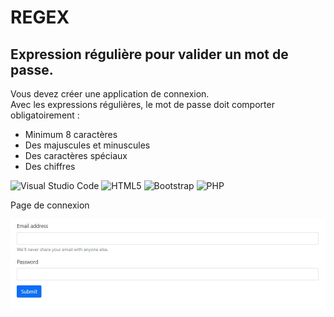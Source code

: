 # REGEX  
## Expression régulière pour valider un mot de passe.
Vous devez créer une application de connexion.  
Avec les expressions régulières, le mot de passe doit comporter obligatoirement :

* Minimum 8 caractères
* Des majuscules et minuscules
* Des caractères spéciaux
* Des chiffres  

![Visual Studio Code](https://img.shields.io/badge/Visual%20Studio%20Code-0078d7.svg?style=for-the-badge&logo=visual-studio-code&logoColor=white) ![HTML5](https://img.shields.io/badge/html5-%23E34F26.svg?style=for-the-badge&logo=html5&logoColor=white)  ![Bootstrap](https://img.shields.io/badge/bootstrap-%23563D7C.svg?style=for-the-badge&logo=bootstrap&logoColor=white) ![PHP](https://img.shields.io/badge/php-%23777BB4.svg?style=for-the-badge&logo=php&logoColor=white)

Page de connexion  

![connexion](profile/img/1.jpg) 

